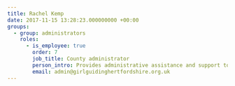 ```yaml
---
title: Rachel Kemp
date: 2017-11-15 13:28:23.000000000 +00:00
groups:
  - group: administrators
    roles:
      - is_employee: true
        order: 7
        job_title: County administrator
        person_intro: Provides administrative assistance and support to the county commissioner, their team, lead volunteers and county members.
        email: admin@girlguidinghertfordshire.org.uk
---
```

